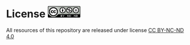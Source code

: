 # License ![license](images/license.png) 
All resources of this repository are released under license [CC BY-NC-ND 4.0](https://creativecommons.org/licenses/by-nc-nd/4.0/)
